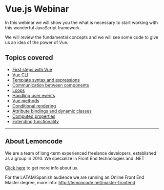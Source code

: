 # Vue.js Webinar

In this webinar we will show you the what is necessary to start working with this wonderful JavaScript framework.

We will review the fundamental concepts and we will see some code to give us an idea of the power of Vue.

## Topics covered

- [First steps with Vue](01_first_steps/README.md)
- [Vue CLI](02_vue_cli/README.md)
- [Template syntax and expressions](03_template_syntax/README.md)
- [Communication between components](04_communication/README.md)
- [Loops](05_loops/README.md)
- [Handling user events](06_event_handler/README.md)
- [Vue methods](07_methods/README.md)
- [Conditional rendering](08_conditional_rendering/README.md)
- [Attribute bindings and dynamic classes](09_attribute_classes/README.md)
- [Computed properties](10_computed_properties/README.md)
- [Extending functionality](11_extending_functionality/README.md)

---

## About Lemoncode

We are a team of long-term experienced freelance developers, established as a group in 2010.
We specialize in Front End technologies and .NET

[Click here](http://lemoncode.net/services/en/#en-home) to get more info about us.

For the LATAM/Spanish audience we are running an Online Front End Master degree, more info: http://lemoncode.net/master-frontend
